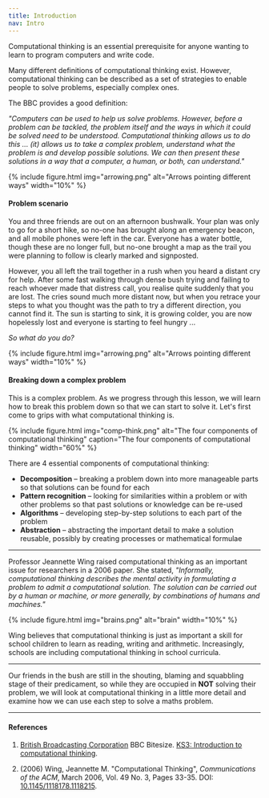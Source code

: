 ```yaml
---
title: Introduction
nav: Intro
---
```


Computational thinking is an essential prerequisite for anyone wanting to learn to program computers and write code.

Many different definitions of computational thinking exist. However, computational thinking can be described as a set of strategies to enable people to solve problems, especially complex ones.

The BBC provides a good definition:

*"Computers can be used to help us solve problems. However, before a problem can be tackled, the problem itself and the ways in which it could be solved need to be understood. Computational thinking allows us to do this ... (it) allows us to take a complex problem, understand what the problem is and develop possible solutions. We can then present these solutions in a way that a computer, a human, or both, can understand."*

{% include figure.html img="arrowing.png" alt="Arrows pointing different ways" width="10%" %}

#### Problem scenario

You and three friends are out on an afternoon bushwalk. Your plan was only to go for a short hike, so no-one has brought along an emergency beacon, and all mobile phones were left in the car. Everyone has a water bottle, though these are no longer full, but no-one brought a map as the trail you were planning to follow is clearly marked and signposted. 

However, you all left the trail together in a rush when you heard a distant cry for help. After some fast walking through dense bush trying and failing to reach whoever made that distress call, you realise quite suddenly that you are lost. The cries sound much more distant now, but when you retrace your steps to what you thought was the path to try a different direction, you cannot find it. The sun is starting to sink, it is growing colder, you are now hopelessly lost and everyone is starting to feel hungry ... 

*So what do you do?*

{% include figure.html img="arrowing.png" alt="Arrows pointing different ways" width="10%" %}

#### Breaking down a complex problem

This is a complex problem. As we progress through this lesson, we will learn how to break this problem down so that we can start to solve it. Let's first come to grips with what computational thinking is. 

{% include figure.html img="comp-think.png" alt="The four components of computational thinking" caption="The four components of computational thinking" width="60%" %}

There are 4 essential components of computational thinking:

- **Decomposition** – breaking a problem down into more manageable parts so that solutions can be found for each
- **Pattern recognition** – looking for similarities within a problem or with other problems so that past solutions or knowledge can be re-used 
- **Algorithms** – developing step-by-step solutions to each part of the problem
- **Abstraction** – abstracting the important detail to make a solution reusable, possibly by creating processes or mathematical formulae 

-------

Professor Jeannette Wing raised computational thinking as an important issue for researchers in a 2006 paper. She stated, *"Informally, computational thinking describes the mental activity in formulating a problem to admit a computational solution. The solution can be carried out by a human or machine, or more generally, by combinations of humans and machines."* 

{% include figure.html img="brains.png" alt="brain" width="10%" %}

Wing believes that computational thinking is just as important a skill for school children to learn as reading, writing and arithmetic. Increasingly, schools are including computational thinking in school curricula.

-------------

Our friends in the bush are still in the shouting, blaming and squabbling stage of their predicament, so while they are occupied in **NOT** solving their problem, we will look at computational thinking in a little more detail and examine how we can use each step to solve a maths problem.

-------------

#### References

1.  [British Broadcasting Corporation](https://www.bbc.com/) BBC Bitesize. [KS3: Introduction to computational thinking](https://www.bbc.com/bitesize/guides/zp92mp3/revision/1).

2. (2006) Wing, Jeannette M. "Computational Thinking", *Communications of the ACM*, March 2006, Vol. 49 No. 3, Pages 33-35. DOI: [10.1145/1118178.1118215](https://dx.doi.org/10.1145/1118178.1118215).
